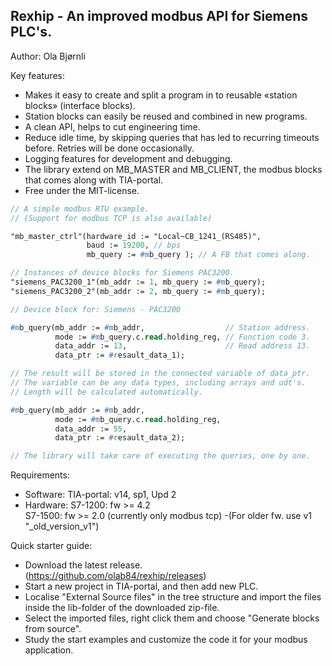 Rexhip - An improved modbus API for Siemens PLC's.
---------------------------------------------
Author:   Ola Bjørnli

Key features:
 - Makes it easy to create and split a program in to reusable «station blocks» (interface blocks).
 - Station blocks can easily be reused and combined in new programs.
 - A clean API, helps to cut engineering time.
 - Reduce idle time, by skipping queries that has led to recurring timeouts before. Retries will be done occasionally.
 - Logging features for development and debugging.
 - The library extend on MB_MASTER and MB_CLIENT, the modbus blocks that comes along with TIA-portal.
 - Free under the MIT-license.

```pascal
// A simple modbus RTU example. 
// (Support for modbus TCP is also available)

"mb_master_ctrl"(hardware_id := "Local~CB_1241_(RS485)", 
                 baud := 19200, // bps                
                 mb_query := #mb_query ); // A FB that comes along.

// Instances of device blocks for Siemens PAC3200. 
"siemens_PAC3200_1"(mb_addr := 1, mb_query := #mb_query);
"siemens_PAC3200_2"(mb_addr := 2, mb_query := #mb_query);
```

```pascal
// Device block for: Siemens - PAC3200

#mb_query(mb_addr := #mb_addr,                  // Station address.
          mode := #mb_query.c.read.holding_reg, // Function code 3.
          data_addr := 13,                      // Read address 13.          
          data_ptr := #resault_data_1);                   

// The result will be stored in the connected variable of data_ptr. 
// The variable can be any data types, including arrays and udt's.
// Length will be calculated automatically. 

#mb_query(mb_addr := #mb_addr,                 
          mode := #mb_query.c.read.holding_reg, 
          data_addr := 55,                            
          data_ptr := #resault_data_2);

// The library will take care of executing the queries, one by one. 
```
   
Requirements:
 - Software: TIA-portal: v14, sp1, Upd 2
 - Hardware: S7-1200: fw >= 4.2   
             S7-1500: fw >= 2.0   (currently only modbus tcp)
-(For older fw. use v1 "_old_version_v1")
   
Quick starter guide:
 - Download the latest release. (https://github.com/olab84/rexhip/releases)
 - Start a new project in TIA-portal, and then add new PLC.
 - Localise "External Source files" in the tree structure and import the files inside the lib-folder of the downloaded zip-file.
 - Select the imported files, right click them and choose "Generate blocks from source".
 - Study the start examples and customize the code it for your modbus application.
